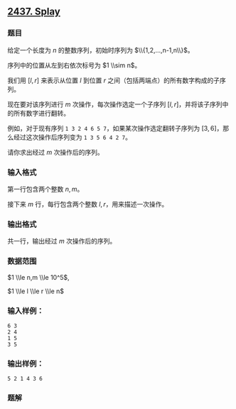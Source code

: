 ## [2437\. Splay](https://www.acwing.com/problem/content/2439/)

### 题目

给定一个长度为 $n$ 的整数序列，初始时序列为 $\\{1,2,…,n-1,n\\}$。

序列中的位置从左到右依次标号为 $1 \\sim n$。

我们用 $[l,r]$ 来表示从位置 $l$ 到位置 $r$ 之间（包括两端点）的所有数字构成的子序列。

现在要对该序列进行 $m$ 次操作，每次操作选定一个子序列 $[l,r]$，并将该子序列中的所有数字进行翻转。

例如，对于现有序列 `1 3 2 4 6 5 7`，如果某次操作选定翻转子序列为 $[3,6]$，那么经过这次操作后序列变为 `1 3 5 6 4 2 7`。

请你求出经过 $m$ 次操作后的序列。

### 输入格式

第一行包含两个整数 $n,m$。

接下来 $m$ 行，每行包含两个整数 $l,r$，用来描述一次操作。

### 输出格式

共一行，输出经过 $m$ 次操作后的序列。

### 数据范围

$1 \\le n,m \\le 10^5$,

$1 \\le l \\le r \\le n$

### 输入样例：

```
6 3
2 4
1 5
3 5
```

### 输出样例：

```
5 2 1 4 3 6
```

### 题解

